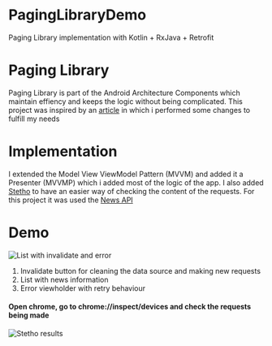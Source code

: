 # PagingLibraryDemo
Paging Library implementation with Kotlin + RxJava + Retrofit

# Paging Library
Paging Library is part of the Android Architecture Components which maintain effiency and keeps the logic without being complicated. This project was inspired by an [article](https://medium.com/@sharmadhiraj.np/android-paging-library-step-by-step-implementation-guide-75417753d9b9 "Android Paging Library Step By Step Implementation Guide") in which i performed some changes to fulfill my needs

# Implementation
I extended the Model View ViewModel Pattern (MVVM) and added it a Presenter (MVVMP) which i added most of the logic of the app. I also added [Stetho](http://facebook.github.io/stetho/ "Stetho: A debug bridge for Android applications") to have an easier way of checking the content of the requests. For this project it was used the [News API](https://newsapi.org/ "A JSON API for live news and blog articles")

# Demo
<img src="https://i.imgur.com/18Cw9rV.png" title="List with invalidate and error" /></a>
1. Invalidate button for cleaning the data source and making new requests
2. List with news information
3. Error viewholder with retry behaviour

#### Open chrome, go to chrome://inspect/devices and check the requests being made
<img src="https://i.imgur.com/wf1uDuC.png" title="Stetho results" /></a>
